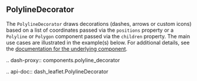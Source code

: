 ## PolylineDecorator

The `PolylineDecorator` draws decorations (dashes, arrows or custom icons) based on
 a list of coordinates passed via the `positions` property or a `Polyline` or `Polygon` component passed via the `children` property. The main use cases are illustrated in the example(s) below. For additional details, see the [documentation for the underlying component](https://github.com/bbecquet/Leaflet.PolylineDecorator).

.. dash-proxy:: components.polyline_decorator

.. api-doc:: dash_leaflet.PolylineDecorator